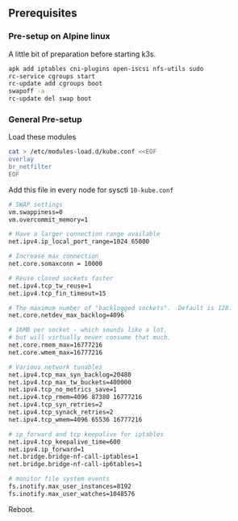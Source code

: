 
## Prerequisites
### Pre-setup on Alpine linux

A little bit of preparation before starting k3s.

```bash
apk add iptables cni-plugins open-iscsi nfs-utils sudo
rc-service cgroups start
rc-update add cgroups boot
swapoff -a
rc-update del swap boot
```

### General Pre-setup

Load these modules

```bash
cat > /etc/modules-load.d/kube.conf <<EOF
overlay
br_netfilter
EOF
```

Add this file in every node for sysctl `10-kube.conf`

```bash
# SWAP settings
vm.swappiness=0
vm.overcommit_memory=1

# Have a larger connection range available
net.ipv4.ip_local_port_range=1024 65000

# Increase max connection
net.core.somaxconn = 10000

# Reuse closed sockets faster
net.ipv4.tcp_tw_reuse=1
net.ipv4.tcp_fin_timeout=15

# The maximum number of "backlogged sockets".  Default is 128.
net.core.netdev_max_backlog=4096

# 16MB per socket - which sounds like a lot,
# but will virtually never consume that much.
net.core.rmem_max=16777216
net.core.wmem_max=16777216

# Various network tunables
net.ipv4.tcp_max_syn_backlog=20480
net.ipv4.tcp_max_tw_buckets=400000
net.ipv4.tcp_no_metrics_save=1
net.ipv4.tcp_rmem=4096 87380 16777216
net.ipv4.tcp_syn_retries=2
net.ipv4.tcp_synack_retries=2
net.ipv4.tcp_wmem=4096 65536 16777216

# ip_forward and tcp keepalive for iptables
net.ipv4.tcp_keepalive_time=600
net.ipv4.ip_forward=1
net.bridge.bridge-nf-call-iptables=1
net.bridge.bridge-nf-call-ip6tables=1

# monitor file system events
fs.inotify.max_user_instances=8192
fs.inotify.max_user_watches=1048576
```

Reboot.

